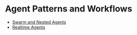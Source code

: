 # Agent Patterns and Workflows


* [Swarm and Nested Agents](swarm-and-nested-agents.html)
* [Realtime Agents](realtime-agents.html)